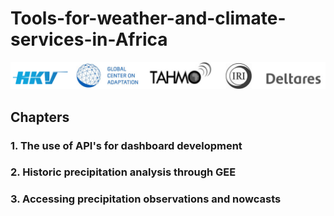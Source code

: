 # Tools-for-weather-and-climate-services-in-Africa

![alt text](images/partners.svg)

## Chapters

### 1. The use of API's for dashboard development
### 2. Historic precipitation analysis through GEE
### 3. Accessing precipitation observations and nowcasts